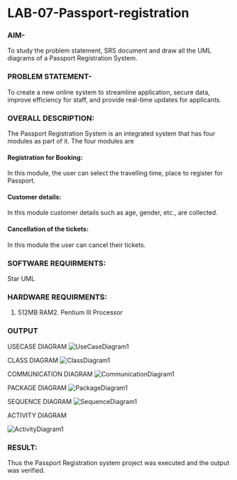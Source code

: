 # LAB-07-Passport-registration

### AIM-
To study the problem statement, SRS document and draw all the UML diagrams of a
Passport Registration System.

### PROBLEM STATEMENT-
To create a new online system to streamline application, secure data, improve efficiency for staff, and provide real-time updates for applicants.

### OVERALL DESCRIPTION:
The Passport Registration System is an integrated system that has four modules as part of
it. The four modules are 
#### Registration for Booking:
In this module, the user can select the travelling time, place to register for Passport.
#### Customer details:
In this module customer details such as age, gender, etc., are collected.
#### Cancellation of the tickets:
In this module the user can cancel their tickets.
### SOFTWARE REQUIRMENTS:
Star UML
### HARDWARE REQUIRMENTS:
1. 512MB RAM2. Pentium III Processor


### OUTPUT 

USECASE DIAGRAM
![UseCaseDiagram1](https://github.com/user-attachments/assets/fd80f7e2-a20f-47e5-9eb0-6b21d91bc1c9)


CLASS DIAGRAM
![ClassDiagram1](https://github.com/user-attachments/assets/567d0a58-e63e-4176-87f9-5cd17c8c8ab3)


COMMUNICATION DIAGRAM
![CommunicationDiagram1](https://github.com/user-attachments/assets/3d3b2f63-7f0d-4f04-a4c5-fdbcedfeb8a1)


PACKAGE DIAGRAM
![PackageDiagram1](https://github.com/user-attachments/assets/33639a53-fea5-462e-a280-d0a7ee89ab28)


SEQUENCE DIAGRAM
![SequenceDiagram1](https://github.com/user-attachments/assets/df3938cf-a305-4c6d-8d2e-b15acd4f96b9)


ACTIVITY DIAGRAM


![ActivityDiagram1](https://github.com/user-attachments/assets/eb4b0549-5b51-4376-bd1c-93745f548179)

### RESULT:
Thus the Passport Registration system project was executed and the output was verified.
